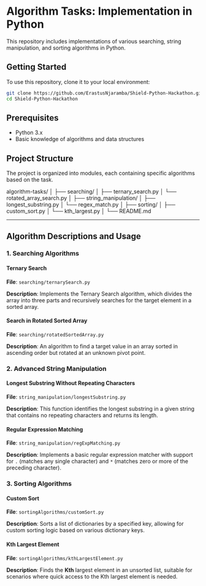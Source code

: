 
# Algorithm Tasks: Implementation in Python

This repository includes implementations of various searching, string manipulation, and sorting algorithms in Python.



## Getting Started

To use this repository, clone it to your local environment:

```bash
git clone https://github.com/ErastusNjaramba/Shield-Python-Hackathon.git
cd Shield-Python-Hackathon
```

## Prerequisites

- Python 3.x
- Basic knowledge of algorithms and data structures

## Project Structure

The project is organized into modules, each containing specific algorithms based on the task. 

algorithm-tasks/
│
├── searching/
│   ├── ternary_search.py
│   └── rotated_array_search.py
│
├── string_manipulation/
│   ├── longest_substring.py
│   └── regex_match.py
│
├── sorting/
│   ├── custom_sort.py
│   └── kth_largest.py
│
└── README.md

---

## Algorithm Descriptions and Usage

### 1. Searching Algorithms

#### Ternary Search
**File**: `searching/ternarySearch.py`

**Description**: Implements the Ternary Search algorithm, which divides the array into three parts and recursively searches for the target element in a sorted array.


#### Search in Rotated Sorted Array
**File**: `searching/rotatedSortedArray.py`

**Description**: An algorithm to find a target value in an array sorted in ascending order but rotated at an unknown pivot point.



### 2. Advanced String Manipulation

#### Longest Substring Without Repeating Characters
**File**: `string_manipulation/longestSubstring.py`

**Description**: This function identifies the longest substring in a given string that contains no repeating characters and returns its length.

#### Regular Expression Matching
**File**: `string_manipulation/regExpMatching.py`

**Description**: Implements a basic regular expression matcher with support for `.` (matches any single character) and `*` (matches zero or more of the preceding character).



### 3. Sorting Algorithms

#### Custom Sort
**File**: `sortingAlgorithms/customSort.py`

**Description**: Sorts a list of dictionaries by a specified key, allowing for custom sorting logic based on various dictionary keys.

#### Kth Largest Element
**File**: `sortingAlgorithms/kthLargestElement.py`

**Description**: Finds the **Kth** largest element in an unsorted list, suitable for scenarios where quick access to the Kth largest element is needed.

